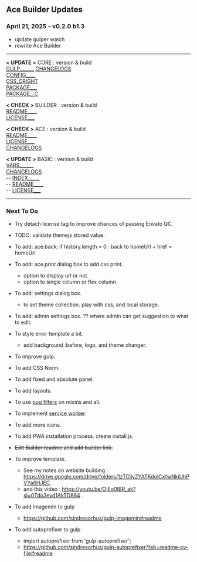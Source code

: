 ## Ace Builder Updates

### April 21, 2025 - v0.2.0 b1.3
- update gulper watch
- rewrite Ace Builder

------------------------------------------------------------------
**< UPDATE >**
CORE : version & build  
[GULP______](../gulpfile.js)
[CHANGELOGS](../CHANGELOGS.md)  
[CONFIG____](../core_2/_CONFIGS.pug)  
[CSS_CRIGHT](../styles/gulp_css/core_2/_copyright.scss)  
[PACKAGE___](../package.json)  
[PACKAGE__C](../package-copy.json)  

**< CHECK >**
BUILDER : version & build  
[README____](../README.md)  
[LICENSE___](../LICENSE.txt)  

**< CHECK >**
ACE : version & build  
[README____](../../ace/README.md)  
[LICENSE___](../../ace/LICENSE.txt)  
[CHANGELOGS](../../ace/CHANGELOGS.md)

**< UPDATE >**
BASIC : version & build  
[VARS______](../pages/basic/_vars.pug)  
[CHANGELOGS](../pages/basic/CHANGELOGS.md)  
-- [INDEX_____](../pages/basic/index.html.pug)  
-- [README____](../../ace/basic/README.md)  
-- [LICENSE___](../../ace/basic/LICENSE.txt)  

------------------------------------------------------------------

### Next To Do

  - Try detach license tag to improve chances of passing Envato QC.

  - TODO: validate themejs stored value.

  - To add: ace.back; if history.length = 0 : back to homeUrl + href = homeUrl

  - To add: ace.print dialog box to add css print.
    - option to display url or not.
    - option to single column or flex column.

  - To add: settings dialog box.
    - to set theme collection. play with css, and local storage.

  - To add: admin settings box. ?? where admin can get suggestion to what to edit.

  - To style error template a bit.
    - add background :before, logo, and theme changer.

  - To improve gulp.

  - To add CSS Norm.

  - To add fixed and absolute panel.

  - To add layouts.

  - To use [pug filters](pug-filters.md) on mixins and all.

  - To implement [service worker](service-worker.md).

  - To add more icons.

  - To add PWA installation process. create install.js.

  - ~~Edit Builder readme and add builder link.~~

  - To improve template.
    - See my notes on website building : https://drive.google.com/drive/folders/1zTCllyZYATKdoICxfwNkiUhPVYa6HJEC .
    - and this video : https://youtu.be/OjEg0IBR_ak?si=0Tdo3evd1AkTD864 .

  - To add imagemin to gulp
    - https://github.com/sindresorhus/gulp-imagemin#readme

  - To add autoprefixer to gulp
    - import autoprefixer from 'gulp-autoprefixer';
    - https://github.com/sindresorhus/gulp-autoprefixer?tab=readme-ov-file#readme
